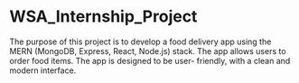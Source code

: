 # WSA_Internship_Project
The purpose of this project is to develop a food delivery app using the MERN (MongoDB, Express, React, Node.js) stack. The app allows users to order food items. The app is designed to be user- friendly, with a clean and modern interface. 
